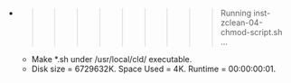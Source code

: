 * >>>>>>>>> Running inst-zclean-04-chmod-script.sh ...
  * Make *.sh under /usr/local/cld/ executable.
  * Disk size = 6729632K. Space Used = 4K. Runtime = 00:00:00:01.
